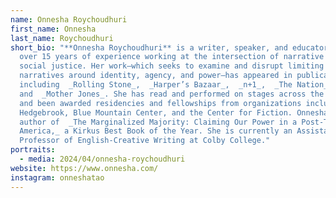 ```yaml
---
name: Onnesha Roychoudhuri
first_name: Onnesha
last_name: Roychoudhuri
short_bio: "**Onnesha Roychoudhuri** is a writer, speaker, and educator with
  over 15 years of experience working at the intersection of narrative and
  social justice. Her work—which seeks to examine and disrupt limiting
  narratives around identity, agency, and power—has appeared in publications
  including  _Rolling Stone_,  _Harper’s Bazaar_,  _n+1_,  _The Nation_, Salon,
  and  _Mother Jones_. She has read and performed on stages across the country
  and been awarded residencies and fellowships from organizations including
  Hedgebrook, Blue Mountain Center, and the Center for Fiction. Onnesha is the
  author of  _The Marginalized Majority: Claiming Our Power in a Post-Truth
  America,_ a Kirkus Best Book of the Year. She is currently an Assistant
  Professor of English-Creative Writing at Colby College."
portraits:
  - media: 2024/04/onnesha-roychoudhuri
website: https://www.onnesha.com/
instagram: onneshatao
---
```

